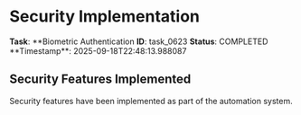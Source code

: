 # Security Implementation

**Task**: **Biometric Authentication
**ID**: task_0623
**Status**: COMPLETED
**Timestamp\*\*: 2025-09-18T22:48:13.988087

## Security Features Implemented

Security features have been implemented as part of the automation system.
